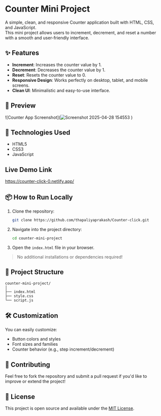 # Counter Mini Project

A simple, clean, and responsive Counter application built with HTML, CSS, and JavaScript.  
This mini project allows users to increment, decrement, and reset a number with a smooth and user-friendly interface.

## ✨ Features

- **Increment**: Increases the counter value by 1.
- **Decrement**: Decreases the counter value by 1.
- **Reset**: Resets the counter value to 0.
- **Responsive Design**: Works perfectly on desktop, tablet, and mobile screens.
- **Clean UI**: Minimalistic and easy-to-use interface.

## 📸 Preview


![Counter App Screenshot](![Screenshot 2025-04-28 154553](https://github.com/user-attachments/assets/def0842a-a826-4e41-8b19-2346f6229edb)
)

## 🚀 Technologies Used

- HTML5
- CSS3
- JavaScript

## Live Demo Link
https://counter-click-0.netlify.app/

## 📦 How to Run Locally

1. Clone the repository:
   ```bash
   git clone https://github.com/thapaliyaprakash/Counter-click.git
   ```

2. Navigate into the project directory:
   ```bash
   cd counter-mini-project
   ```

3. Open the `index.html` file in your browser.

> No additional installations or dependencies required!

## 📂 Project Structure

```
counter-mini-project/
│
├── index.html
├── style.css
└── script.js
```

## 🛠️ Customization

You can easily customize:
- Button colors and styles
- Font sizes and families
- Counter behavior (e.g., step increment/decrement)

## 🤝 Contributing

Feel free to fork the repository and submit a pull request if you'd like to improve or extend the project!

## 📄 License

This project is open source and available under the [MIT License](LICENSE).
